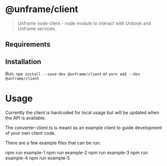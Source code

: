 # @unframe/client
<!-- 
[![Version](https://img.shields.io/npm/v/@unframe/client.svg)](http://npm.im/@unframe/client)
[![Downloads](https://img.shields.io/npm/dm/@unframe/client.svg)](http://npm-stat.com/charts.html?package=@unframe/client)
[![Downloads](https://img.shields.io/npm/dt/@unframe/client.svg)](http://npm-stat.com/charts.html?package=@unframe/client)
[![Apache-2.0 License](https://img.shields.io/npm/l/@unframe/client?style=flat-square)](http://opensource.org/licenses/Apache-2.0) -->

<!-- [![npm package](https://nodei.co/npm/@unframe/client.png?downloads=true&downloadRank=true&stars=true)](https://nodei.co/npm/@unframe/client/) -->

> Unframe node client - node module to interact with Unbook and Unframe services.

## Requirements
<!-- * node >= 8.9.0
* npm < 8.0.0 use **@unframe/client@1.***
* npm >= 8.0.0 use **@unframe/client@2.*** -->

## Installation
Run: `npm install --save-dev @unframe/client` or `yarn add --dev @unframe/client`

<!-- You can add `install_and_scan` script to the package.json file to install and transfer dependency information using one command `npm run install_and_scan`:

```
"scripts": {
  "install_and_scan": "npm install && @unframe/client -k apiKey -p Project"
},
``` -->



Usage
=====

Currently the client is hardcoded for local usage but will be updated when the API is available.

The converter-client.ts is meant as an example client to guide development of your own client code. 

There are a few example files that can be run:

npm run example-1
npm run example-2
npm run example-3
npm run example-4
npm run example-5